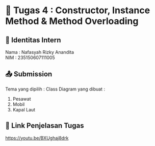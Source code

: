 # 📁 Tugas 4 : Constructor, Instance Method & Method Overloading

## 👤 Identitas Intern
Nama : Nafasyah Rizky Anandita            
NIM  : 235150607111005

## 📤 Submission

Tema yang dipilih : 
Class Diagram yang dibuat : 
1. Pesawat
2. Mobil
3. Kapal Laut

## 🔗 Link Penjelasan Tugas

https://youtu.be/BXUghaj8drk

